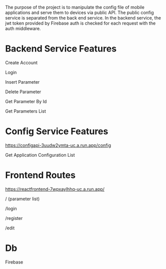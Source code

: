 The purpose of the project is to manipulate the config file of mobile applications and serve them to devices via public API. The public config service is separated from the back end service. In the backend service, the jwt token provided by Firebase auth is checked for each request with the auth middleware.
 
 # Backend Service Features

 Create Account
 
 Login
 
 Insert Parameter
 
 Delete Parameter
 
 Get Parameter By Id
 
 Get Parameters List

 # Config Service Features
 https://configapi-3uudw2ymta-uc.a.run.app/config

 Get Application Configuration List

 # Frontend Routes
 
 https://reactfrontend-7wpxaylhhq-uc.a.run.app/
 
 /  (parameter list)
 
 /login
 
 /register
 
 /edit
 

 # Db

 Firebase
 
 
